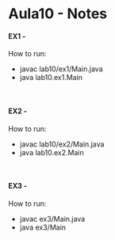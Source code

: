 # Aula10 - Notes

#### EX1 - 

How to run: 
- javac lab10/ex1/Main.java
- java lab10.ex1.Main
<br>

#### EX2 - 

How to run: 
- javac lab10/ex2/Main.java
- java lab10.ex2.Main
<br>



#### EX3 - 

How to run: 
- javac ex3/Main.java
- java ex3/Main
<br>



